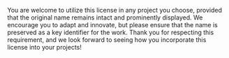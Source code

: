 You are welcome to utilize this license in any project you choose, provided that the original name remains intact and prominently displayed. We encourage you to adapt and innovate, but please ensure that the name is preserved as a key identifier for the work. Thank you for respecting this requirement, and we look forward to seeing how you incorporate this license into your projects!
